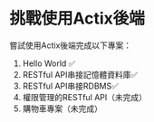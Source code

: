 # 挑戰使用Actix後端
嘗試使用Actix後端完成以下專案：
1. Hello World ✅
2. RESTful API串接記憶體資料庫✅
3. RESTful API串接RDBMS✅
4. 權限管理的RESTful API（未完成）
5. 購物車專案（未完成）
